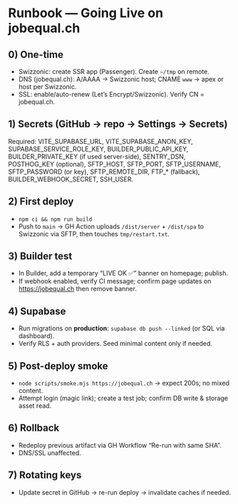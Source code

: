 # Runbook — Going Live on jobequal.ch

## 0) One-time
- Swizzonic: create SSR app (Passenger). Create `~/tmp` on remote.
- DNS (jobequal.ch): A/AAAA -> Swizzonic host; CNAME `www` -> apex or host per Swizzonic.
- SSL: enable/auto-renew (Let’s Encrypt/Swizzonic). Verify CN = jobequal.ch.

## 1) Secrets (GitHub → repo → Settings → Secrets)
Required: VITE_SUPABASE_URL, VITE_SUPABASE_ANON_KEY, SUPABASE_SERVICE_ROLE_KEY, BUILDER_PUBLIC_API_KEY, BUILDER_PRIVATE_KEY (if used server-side), SENTRY_DSN, POSTHOG_KEY (optional), SFTP_HOST, SFTP_PORT, SFTP_USERNAME, SFTP_PASSWORD (or key), SFTP_REMOTE_DIR, FTP_* (fallback), BUILDER_WEBHOOK_SECRET, SSH_USER.

## 2) First deploy
- `npm ci && npm run build`
- Push to `main` → GH Action uploads `/dist/server` + `/dist/spa` to Swizzonic via SFTP, then touches `tmp/restart.txt`.

## 3) Builder test
- In Builder, add a temporary “LIVE OK ✅” banner on homepage; publish.
- If webhook enabled, verify CI message; confirm page updates on https://jobequal.ch then remove banner.

## 4) Supabase
- Run migrations on **production**: `supabase db push --linked` (or SQL via dashboard).
- Verify RLS + auth providers. Seed minimal content only if needed.

## 5) Post-deploy smoke
- `node scripts/smoke.mjs https://jobequal.ch` → expect 200s; no mixed content.
- Attempt login (magic link); create a test job; confirm DB write & storage asset read.

## 6) Rollback
- Redeploy previous artifact via GH Workflow “Re-run with same SHA”.
- DNS/SSL unaffected.

## 7) Rotating keys
- Update secret in GitHub → re-run deploy → invalidate caches if needed.
